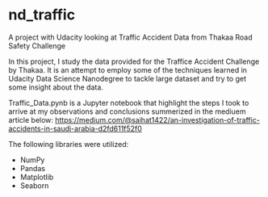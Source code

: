 # nd_traffic
A project with Udacity looking at Traffic Accident Data from Thakaa Road Safety Challenge

In this project, I study the data provided for the Traffice Accident Challenge by Thakaa. It is an attempt to employ some of the techniques learned in Udacity Data Science Nanodegree to tackle large dataset and try to get some insight about the data.

Traffic_Data.pynb is a Jupyter notebook that highlight the steps I took to arrive at my observations and conclusions summerized in the mediuem article below:
https://medium.com/@saihat1422/an-investigation-of-traffic-accidents-in-saudi-arabia-d2fd611f52f0

The following libraries were utilized:
- NumPy
- Pandas
- Matplotlib
- Seaborn
